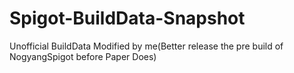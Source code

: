# Spigot-BuildData-Snapshot
Unofficial BuildData Modified by me(Better release the pre build of NogyangSpigot before Paper Does)
